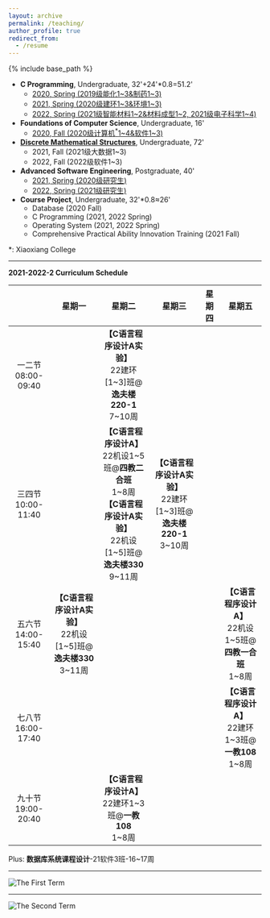 ```yaml
---
layout: archive
permalink: /teaching/
author_profile: true
redirect_from:
  - /resume
---
```


{% include base_path %}

* **C Programming**, Undergraduate, 32'+24'\*0.8=51.2'
  * [2020, Spring (2019级能化1~3&制药1~3)](http://guoshengkang.github.io/teaching/2020-spring-c-programming)
  * [2021, Spring (2020级建环1~3&环境1~3)](http://guoshengkang.github.io/teaching/2021-spring-c-programming)
  * [2022, Spring (2021级智能材料1~2&材料成型1~2, 2021级电子科学1~4)](http://guoshengkang.github.io/teaching/2022-spring-c-programming)
* **Foundations of Computer Science**, Undergraduate, 16'
  * [2020, Fall (2020级计算机<sup>\*</sup>1~4&软件1~3)](http://guoshengkang.github.io/teaching/2020-fall-foundations-of-computer-science)
* [**Discrete Mathematical Structures**](http://guoshengkang.github.io/teaching/fall-discrete-mathematical-structures), Undergraduate, 72'
  * 2021, Fall (2021级大数据1~3)
  * 2022, Fall (2022级软件1~3)
* **Advanced Software Engineering**, Postgraduate, 40'
  * [2021, Spring (2020级研究生)](http://guoshengkang.github.io/teaching/2021-spring-advanced-software-engineering)
  * [2022, Spring (2021级研究生)](http://guoshengkang.github.io/teaching/2022-spring-advanced-software-engineering)
* **Course Project**, Undergraduate, 32'\*0.8≈26'
  * Database (2020 Fall)
  * C Programming (2021, 2022 Spring)
  * Operating System (2021, 2022 Spring)
  * Comprehensive Practical Ability Innovation Training (2021 Fall)

\*: Xiaoxiang College
- - -

**2021-2022-2 Curriculum Schedule**

|        |星期一|星期二|星期三|星期四|星期五|
| :----: | :----: | :----: | :----: | :----: | :----: |
|一二节<br>08:00-09:40|	|**【C语言程序设计A实验】**<br>22建环[1~3]班@**逸夫楼220-1**<br>7~10周| |	 |	|
|三四节<br>10:00-11:40|	|**【C语言程序设计A】**<br>22机设1~5班@**四教二合班**<br>1~8周<br>**【C语言程序设计A实验】**<br>22机设[1~5]班@**逸夫楼330**<br>9~11周|**【C语言程序设计A实验】**<br>22建环[1~3]班@**逸夫楼220-1**<br>3~10周| |  |
|五六节<br>14:00-15:40| **【C语言程序设计A实验】**<br>22机设[1~5]班@**逸夫楼330**<br>3~11周|	 |	|	|**【C语言程序设计A】**<br>22机设1~5班@**四教一合班**<br>1~8周|
|七八节<br>16:00-17:40|	|	 |  |	|**【C语言程序设计A】**<br>22建环1~3班@**一教108**<br>1~8周|
|九十节<br>19:00-20:40|	|**【C语言程序设计A】**<br>22建环1~3班@**一教108**<br>1~8周|  |	| |


Plus: **数据库系统课程设计**-21软件3班-16~17周
- - -

![The First Term](http://guoshengkang.github.io/files/The_First_Term.jpg)  
- - -
![The Second Term](http://guoshengkang.github.io/files/The_Second_Term.jpg) 
